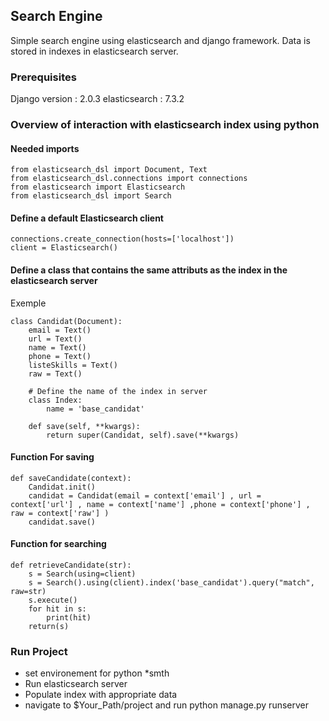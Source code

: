 ## Search Engine

Simple search engine using elasticsearch and django framework.
Data is stored in indexes in elasticsearch server.


### Prerequisites

Django version : 2.0.3
elasticsearch : 7.3.2


### Overview of interaction with elasticsearch index using python


#### Needed imports 
```
from elasticsearch_dsl import Document, Text
from elasticsearch_dsl.connections import connections
from elasticsearch import Elasticsearch
from elasticsearch_dsl import Search
```

#### Define a default Elasticsearch client
```
connections.create_connection(hosts=['localhost'])
client = Elasticsearch()
```

#### Define a class that contains the same attributs as the index in the elasticsearch server
 Exemple
```
class Candidat(Document):
    email = Text()
    url = Text()
    name = Text()
    phone = Text()
    listeSkills = Text()
    raw = Text()

    # Define the name of the index in server
    class Index:
        name = 'base_candidat'

    def save(self, **kwargs):
        return super(Candidat, self).save(**kwargs)

```
#### Function For saving 
```
def saveCandidate(context):
    Candidat.init()
    candidat = Candidat(email = context['email'] , url = context['url'] , name = context['name'] ,phone = context['phone'] , raw = context['raw'] )
    candidat.save()
```
#### Function for searching
```
def retrieveCandidate(str):
    s = Search(using=client)
    s = Search().using(client).index('base_candidat').query("match", raw=str)
    s.execute()
    for hit in s:
        print(hit)
    return(s)

```

### Run Project

* set environement for python
  *smth
* Run elasticsearch server 
* Populate index with appropriate data
* navigate to $Your_Path/project and run python manage.py runserver

